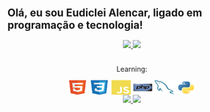 ## Olá, eu sou Eudiclei Alencar, ligado em programação e tecnologia!

<div align="center">
  <a href="https://github.com/eudiclei">
  <img height="140em" src="https://github-readme-stats.vercel.app/api?username=eudiclei&show_icons=true&theme=dracula&include_all_commits=true&count_private=true"/>
  <img height="140em" src="https://github-readme-stats.vercel.app/api/top-langs/?username=eudiclei&layout=compact&langs_count=7&theme=dracula"/>
  </a>
</div>
<div align="center" style="display: inline_block"><br>
  <p>Learning:</p>
  <img align="center" alt="Eudiclei-HTML" height="30" width="40" src="https://raw.githubusercontent.com/devicons/devicon/master/icons/html5/html5-original.svg">
  <img align="center" alt="Eudiclei-CSS" height="30" width="40" src="https://raw.githubusercontent.com/devicons/devicon/master/icons/css3/css3-original.svg">
  <img align="center" alt="Eudiclei-Ts" height="30" width="40" src="https://raw.githubusercontent.com/devicons/devicon/master/icons/javascript/javascript-plain.svg">
  <img align="center" alt="Eudiclei-Csharp" height="30" width="40" src="https://raw.githubusercontent.com/devicons/devicon/master/icons/php/php-original.svg">
  <img align="center" alt="Eudiclei-React" height="30" width="40" src="https://raw.githubusercontent.com/devicons/devicon/master/icons/mysql/mysql-original.svg">
  <img align="center" alt="Eudiclei-Python" height="30" width="40" src="https://raw.githubusercontent.com/devicons/devicon/master/icons/python/python-original.svg">
</div>

  
<div align="center">
  <a href="https://github.com/kennedyvitorino">
  <img height="180em" src="https://github-readme-stats.vercel.app/api?username=kennedyvitorino&show_icons=true&theme=dracula&include_all_commits=true&count_private=true"/>
   <img height="180em" src="https://github-readme-stats.vercel.app/api/top-langs/?username=kennedyvitorino&layout=compact&langs_count=7&theme=dracula"/>
</div>
